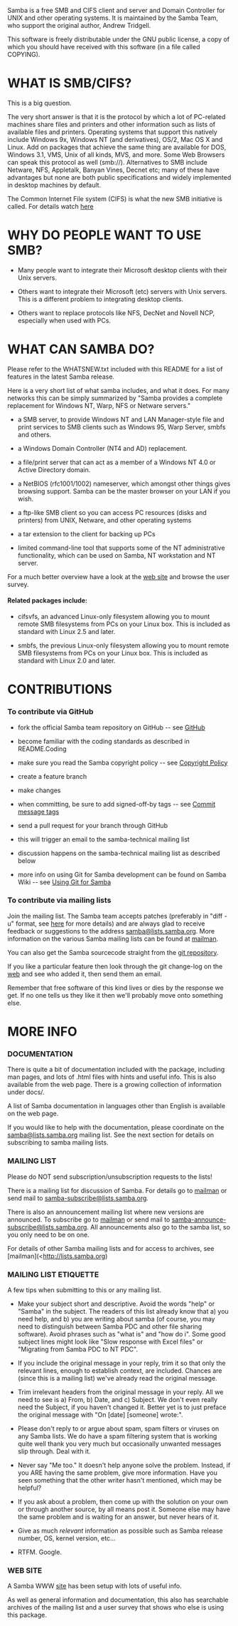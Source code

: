 Samba is a free SMB and CIFS client and server and Domain Controller for UNIX
and other operating systems. It is maintained by the Samba Team, who support the
original author, Andrew Tridgell.

This software is freely distributable under the GNU public license, a copy of
which you should have received with this software (in a file called COPYING).

# WHAT IS SMB/CIFS?
This is a big question.

The very short answer is that it is the protocol by which a lot of PC-related
machines share files and printers and other information such as lists of
available files and printers. Operating systems that support this natively
include Windows 9x, Windows NT (and derivatives), OS/2, Mac OS X and Linux. Add
on packages that achieve the same thing are available for DOS, Windows 3.1, VMS,
Unix of all kinds, MVS, and more.  Some Web Browsers can speak this protocol as
well (smb://).  Alternatives to SMB include Netware, NFS, Appletalk, Banyan
Vines, Decnet etc; many of these have advantages but none are both public
specifications and widely implemented in desktop machines by default.

The Common Internet File system (CIFS) is what the new SMB initiative is called.
For details watch [here](https://samba.org/cifs)

# WHY DO PEOPLE WANT TO USE SMB?
* Many people want to integrate their Microsoft desktop clients with their Unix
servers.

* Others want to integrate their Microsoft (etc) servers with Unix servers. This
is a different problem to integrating desktop clients.

* Others want to replace protocols like NFS, DecNet and Novell NCP, especially
when used with PCs.

# WHAT CAN SAMBA DO?
Please refer to the WHATSNEW.txt included with this README for a list of
features in the latest Samba release.

Here is a very short list of what samba includes, and what it does. For many
networks this can be simply summarized by "Samba provides a complete replacement
for Windows NT, Warp, NFS or Netware servers."
* a SMB server, to provide Windows NT and LAN Manager-style file and print
services to SMB clients such as Windows 95, Warp Server, smbfs and others.

* a Windows Domain Controller (NT4 and AD) replacement.

* a file/print server that can act as a member of a Windows NT 4.0 or Active
Directory domain.

* a NetBIOS (rfc1001/1002) nameserver, which amongst other things gives browsing
support. Samba can be the master browser on your LAN if you wish.

* a ftp-like SMB client so you can access PC resources (disks and printers) from
UNIX, Netware, and other operating systems

* a tar extension to the client for backing up PCs

* limited command-line tool that supports some of the NT administrative
functionality, which can be used on Samba, NT workstation and NT server.

For a much better overview have a look at the [web site](http://samba.org/samba)
and browse the user survey.

#### Related packages include:
* cifsvfs, an advanced Linux-only filesystem allowing you to mount remote SMB
filesystems from PCs on your Linux box. This is included as standard with Linux
2.5 and later.

* smbfs, the previous Linux-only filesystem allowing you to mount remote SMB
filesystems from PCs on your Linux box. This is included as standard with Linux
2.0 and later.

# CONTRIBUTIONS

### To contribute via GitHub
  * fork the official Samba team repository on GitHub
    -- see [GitHub](https://github.com/samba-team/samba)

  * become familiar with the coding standards as described in README.Coding

  * make sure you read the Samba copyright policy
    -- see [Copyright Policy](https://www.samba.org/samba/devel/copyright-policy.html)

  * create a feature branch

  * make changes

  * when committing, be sure to add signed-off-by tags
    -- see [Commit message tags](https://wiki.samba.org/index.php/CodeReview#commit_message_tags)

  * send a pull request for your branch through GitHub

  * this will trigger an email to the samba-technical mailing list

  * discussion happens on the samba-technical mailing list as described below

  * more info on using Git for Samba development can be found on Samba Wiki
    -- see [Using Git for Samba](https://wiki.samba.org/index.php/Using_Git_for_Samba_Development)

### To contribute via mailing lists
Join the mailing list. The Samba team accepts patches (preferably in "diff -u"
format, see [here](https://samba.org/samba/devel) for more details) and are
always glad to receive feedback or suggestions to the address
samba@lists.samba.org. More information on the various Samba mailing lists can
be found at [mailman](http://lists.samba.org).

You can also get the Samba sourcecode straight from the [git repository](http://wiki.samba.org/index.php/Using_Git_for_Samba_Development).

If you like a particular feature then look through the git change-log on the
[web](https://git.samba.org/?p=samba.git;a=summary) and see who added it, then
send them an email.

Remember that free software of this kind lives or dies by the response we get.
If no one tells us they like it then we'll probably move onto something else.


# MORE INFO

### DOCUMENTATION
There is quite a bit of documentation included with the package, including man
pages, and lots of .html files with hints and useful info. This is also
available from the web page. There is a growing collection of information under
docs/.

A list of Samba documentation in languages other than English is available on
the web page.

If you would like to help with the documentation, please coordinate on the
samba@lists.samba.org mailing list. See the next section for details on
subscribing to samba mailing lists.

### MAILING LIST
Please do NOT send subscription/unsubscription requests to the lists!

There is a mailing list for discussion of Samba.  For details go to [mailman](https://lists.samba.org)
or send mail to <samba-subscribe@lists.samba.org>.

There is also an announcement mailing list where new versions are announced. To
subscribe go to [mailman](http://lists.samba.org) or send mail to
<samba-announce-subscribe@lists.samba.org>. All announcements also go to the
samba list, so you only need to be on one.

For details of other Samba mailing lists and for access to archives, see
[mailman](<http://lists.samba.org)

### MAILING LIST ETIQUETTE

A few tips when submitting to this or any mailing list.
 - Make your subject short and descriptive. Avoid the words "help" or "Samba" in
the subject. The readers of this list already know that a) you need help, and b)
you are writing about samba (of course, you may need to distinguish between
Samba PDC and other file sharing software). Avoid phrases such as "what is" and
"how do i". Some good subject lines might look like "Slow response with Excel
files" or "Migrating from Samba PDC to NT PDC".

- If you include the original message in your reply, trim it so that only the
relevant lines, enough to establish context, are included. Chances are (since
this is a mailing list) we've already read the original message.

- Trim irrelevant headers from the original message in your reply. All we need
to see is a) From, b) Date, and c) Subject. We don't even really need the
Subject, if you haven't changed it. Better yet is to just preface the original
message with "On [date] [someone] wrote:".

- Please don't reply to or argue about spam, spam filters or viruses on any
Samba lists. We do have a spam filtering system that is working quite well thank
you very much but occasionally unwanted messages slip through. Deal with it.

- Never say "Me too." It doesn't help anyone solve the problem. Instead, if you
ARE having the same problem, give more information. Have you seen something that
the other writer hasn't mentioned, which may be helpful?

- If you ask about a problem, then come up with the solution on your own or
through another source, by all means post it. Someone else may have the same
problem and is waiting for an answer, but never hears of it.

- Give as much *relevant* information as possible such as Samba release number,
OS, kernel version, etc...

- RTFM. Google.

### WEB SITE
A Samba WWW [site](https://samba.org) has been setup with lots of useful info.

As well as general information and documentation, this also has searchable
archives of the mailing list and a user survey that shows who else is using this
package.
